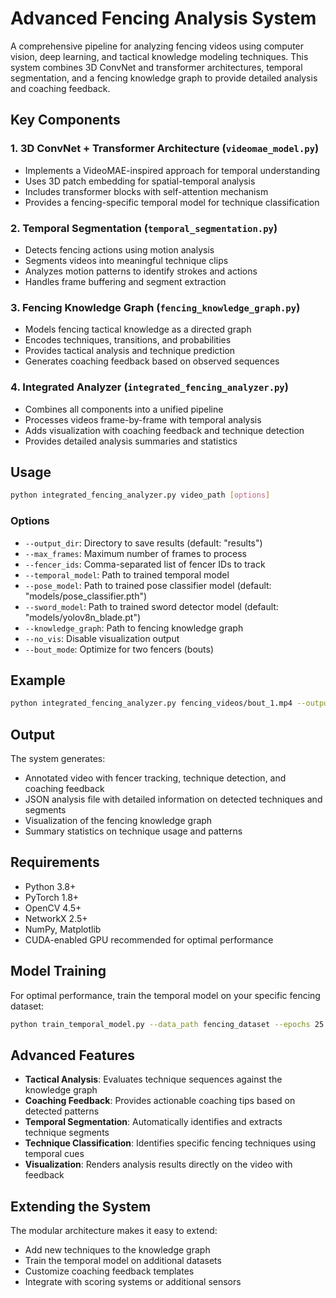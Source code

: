 # Advanced Fencing Analysis System

A comprehensive pipeline for analyzing fencing videos using computer vision, deep learning, and tactical knowledge modeling techniques. This system combines 3D ConvNet and transformer architectures, temporal segmentation, and a fencing knowledge graph to provide detailed analysis and coaching feedback.

## Key Components

### 1. 3D ConvNet + Transformer Architecture (`videomae_model.py`)
- Implements a VideoMAE-inspired approach for temporal understanding
- Uses 3D patch embedding for spatial-temporal analysis
- Includes transformer blocks with self-attention mechanism
- Provides a fencing-specific temporal model for technique classification

### 2. Temporal Segmentation (`temporal_segmentation.py`)
- Detects fencing actions using motion analysis
- Segments videos into meaningful technique clips
- Analyzes motion patterns to identify strokes and actions
- Handles frame buffering and segment extraction

### 3. Fencing Knowledge Graph (`fencing_knowledge_graph.py`)
- Models fencing tactical knowledge as a directed graph
- Encodes techniques, transitions, and probabilities
- Provides tactical analysis and technique prediction
- Generates coaching feedback based on observed sequences

### 4. Integrated Analyzer (`integrated_fencing_analyzer.py`)
- Combines all components into a unified pipeline
- Processes videos frame-by-frame with temporal analysis
- Adds visualization with coaching feedback and technique detection
- Provides detailed analysis summaries and statistics

## Usage

```bash
python integrated_fencing_analyzer.py video_path [options]
```

### Options
- `--output_dir`: Directory to save results (default: "results")
- `--max_frames`: Maximum number of frames to process
- `--fencer_ids`: Comma-separated list of fencer IDs to track
- `--temporal_model`: Path to trained temporal model
- `--pose_model`: Path to trained pose classifier model (default: "models/pose_classifier.pth")
- `--sword_model`: Path to trained sword detector model (default: "models/yolov8n_blade.pt")
- `--knowledge_graph`: Path to fencing knowledge graph
- `--no_vis`: Disable visualization output
- `--bout_mode`: Optimize for two fencers (bouts)

## Example

```bash
python integrated_fencing_analyzer.py fencing_videos/bout_1.mp4 --output_dir results --bout_mode
```

## Output

The system generates:
- Annotated video with fencer tracking, technique detection, and coaching feedback
- JSON analysis file with detailed information on detected techniques and segments
- Visualization of the fencing knowledge graph
- Summary statistics on technique usage and patterns

## Requirements

- Python 3.8+
- PyTorch 1.8+
- OpenCV 4.5+
- NetworkX 2.5+
- NumPy, Matplotlib
- CUDA-enabled GPU recommended for optimal performance

## Model Training

For optimal performance, train the temporal model on your specific fencing dataset:

```bash
python train_temporal_model.py --data_path fencing_dataset --epochs 25 --batch_size 16
```

## Advanced Features

- **Tactical Analysis**: Evaluates technique sequences against the knowledge graph
- **Coaching Feedback**: Provides actionable coaching tips based on detected patterns
- **Temporal Segmentation**: Automatically identifies and extracts technique segments
- **Technique Classification**: Identifies specific fencing techniques using temporal cues
- **Visualization**: Renders analysis results directly on the video with feedback

## Extending the System

The modular architecture makes it easy to extend:
- Add new techniques to the knowledge graph
- Train the temporal model on additional datasets
- Customize coaching feedback templates
- Integrate with scoring systems or additional sensors 